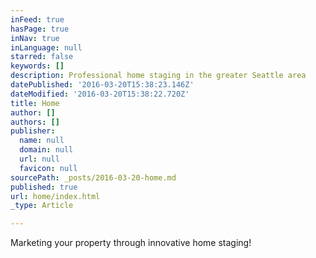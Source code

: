 ```yaml
---
inFeed: true
hasPage: true
inNav: true
inLanguage: null
starred: false
keywords: []
description: Professional home staging in the greater Seattle area
datePublished: '2016-03-20T15:38:23.146Z'
dateModified: '2016-03-20T15:38:22.720Z'
title: Home
author: []
authors: []
publisher:
  name: null
  domain: null
  url: null
  favicon: null
sourcePath: _posts/2016-03-20-home.md
published: true
url: home/index.html
_type: Article

---
```

Marketing your property through innovative home staging!